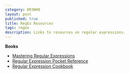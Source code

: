 ```yaml
---
category: DR3WH0
layout: post
published: true
title: RegEx Resources
tags: regex
description: Links to resources on regular expressions.
---
```


**Books**

* [Mastering Regular Expressions](https://dl.dropboxusercontent.com/u/8239797/mastering_regular_expressions_third_edition.pdf)
* [Regular Expression Pocket Reference](https://dl.dropboxusercontent.com/u/8239797/regular_expressions_cookbook.pdf)
* [Regular Expression Cookbook](https://dl.dropboxusercontent.com/u/8239797/2009_OReilly_RegularExpressionsCookbook.pdf)